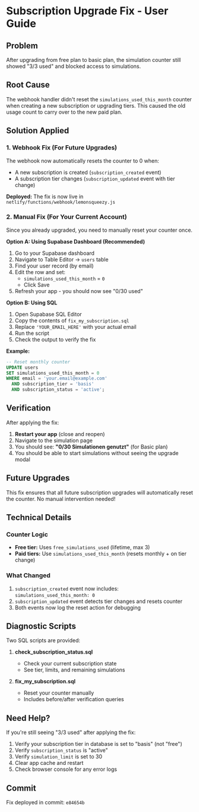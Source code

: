 # Subscription Upgrade Fix - User Guide

## Problem
After upgrading from free plan to basic plan, the simulation counter still showed "3/3 used" and blocked access to simulations.

## Root Cause
The webhook handler didn't reset the `simulations_used_this_month` counter when creating a new subscription or upgrading tiers. This caused the old usage count to carry over to the new paid plan.

## Solution Applied

### 1. Webhook Fix (For Future Upgrades)
The webhook now automatically resets the counter to 0 when:
- A new subscription is created (`subscription_created` event)
- A subscription tier changes (`subscription_updated` event with tier change)

**Deployed:** The fix is now live in `netlify/functions/webhook/lemonsqueezy.js`

### 2. Manual Fix (For Your Current Account)

Since you already upgraded, you need to manually reset your counter once.

**Option A: Using Supabase Dashboard (Recommended)**

1. Go to your Supabase dashboard
2. Navigate to Table Editor → `users` table
3. Find your user record (by email)
4. Edit the row and set:
   - `simulations_used_this_month` = `0`
   - Click Save
5. Refresh your app - you should now see "0/30 used"

**Option B: Using SQL**

1. Open Supabase SQL Editor
2. Copy the contents of `fix_my_subscription.sql`
3. Replace `'YOUR_EMAIL_HERE'` with your actual email
4. Run the script
5. Check the output to verify the fix

**Example:**
```sql
-- Reset monthly counter
UPDATE users
SET simulations_used_this_month = 0
WHERE email = 'your.email@example.com'
  AND subscription_tier = 'basis'
  AND subscription_status = 'active';
```

## Verification

After applying the fix:

1. **Restart your app** (close and reopen)
2. Navigate to the simulation page
3. You should see: **"0/30 Simulationen genutzt"** (for Basic plan)
4. You should be able to start simulations without seeing the upgrade modal

## Future Upgrades

This fix ensures that all future subscription upgrades will automatically reset the counter. No manual intervention needed!

## Technical Details

### Counter Logic
- **Free tier:** Uses `free_simulations_used` (lifetime, max 3)
- **Paid tiers:** Use `simulations_used_this_month` (resets monthly + on tier change)

### What Changed
1. `subscription_created` event now includes: `simulations_used_this_month: 0`
2. `subscription_updated` event detects tier changes and resets counter
3. Both events now log the reset action for debugging

## Diagnostic Scripts

Two SQL scripts are provided:

1. **check_subscription_status.sql**
   - Check your current subscription state
   - See tier, limits, and remaining simulations

2. **fix_my_subscription.sql**
   - Reset your counter manually
   - Includes before/after verification queries

## Need Help?

If you're still seeing "3/3 used" after applying the fix:

1. Verify your subscription tier in database is set to "basis" (not "free")
2. Verify `subscription_status` is "active"
3. Verify `simulation_limit` is set to 30
4. Clear app cache and restart
5. Check browser console for any error logs

## Commit
Fix deployed in commit: `e84654b`
